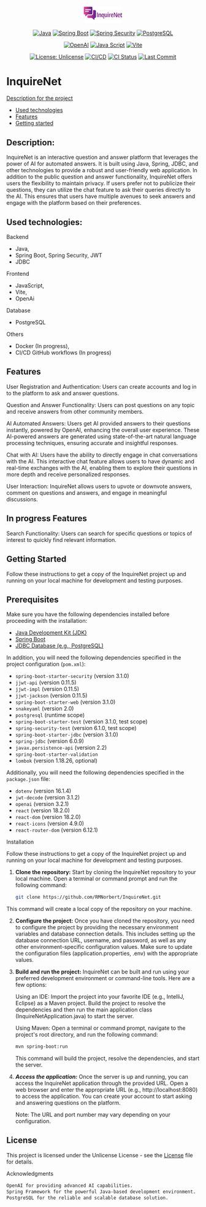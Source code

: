 <!-- MANPAGE: BEGIN EXCLUDED SECTION -->
<div align="center">

[<img src="https://github.com/RMNorbert/InquireNet/blob/main/My%20project.png" alt="InquireNet" width="100">](README.md)

<!--[![GitHub latest release version](https://img.shields.io/github/v/release/RMNorbert/InquireNet.svg?style=flat)](https://github.com/RMNorbert/InquireNet/releases/latest) -->


[![Java](https://img.shields.io/badge/Java-blue.svg?logo=openjdk&logoColor=white&labelColor=555555&style=for-the-badge)](https://www.oracle.com/java/technologies/javase-jdk11-downloads.html)
[![Spring Boot](https://img.shields.io/badge/-Spring%20Boot-brightgreen.svg?logo=spring&labelColor=555555&style=for-the-badge)](https://spring.io/projects/spring-boot)
[![Spring Security](https://img.shields.io/badge/-Spring%20Security-darkgreen.svg?logo=springsecurity&labelColor=555555&style=for-the-badge)](https://spring.io/projects/spring-boot)
[![PostgreSQL](https://img.shields.io/badge/-PostgreSQL-blue.svg?logo=postgresql&logoColor=0197f6&labelColor=555555&style=for-the-badge)](https://www.postgresql.org)

[![OpenAI](https://img.shields.io/badge/-OpenAi-1c1c2c.svg?logo=openai&labelColor=555555&style=for-the-badge)](https://openai.com)
[![Java Script](https://img.shields.io/badge/JavaScript-323330?style=for-the-badge&logo=javascript&logoColor=F7DF1E)](https://www.javascript.com/)
[![Vite](https://img.shields.io/badge/Vite-purple.svg?logo=vite&logoColor=F7DF1E&labelColor=323330&style=for-the-badge)](https://vitejs.dev/)

[![License: Unlicense](https://img.shields.io/badge/-Unlicense-blue.svg?logo=unlicense&logoColor=white&style=for-the-badge)](License "License")
[![CI/CD](https://img.shields.io/github/workflow/status/RMNorbert/InquireNet/CI?label=CI%2FCD&logo=github&style=for-the-badge)](https://github.com/RMNorbert/InquireNet/actions "CI/CD")
[![CI Status](https://img.shields.io/github/actions/workflow/status/yt-dlp/yt-dlp/core.yml?branch=master&label=Tests&style=for-the-badge)](https://github.com/yt-dlp/yt-dlp/actions "CI Status")
[![Last Commit](https://img.shields.io/github/last-commit/RMNorbert/InquireNet?label=Last%20Commit&logo=github&style=for-the-badge&display_timestamp=committer)](https://github.com/RMNorbert/InquireNet/commits "Commit History")


</div>
<!-- MANPAGE: END EXCLUDED SECTION -->

# InquireNet

[Description for the project](#description)
- [Used technologies](#used-technologies)
- [Features](#features)
- [Getting started](#getting-started)

## Description:

InquireNet is an interactive question and answer platform that leverages the power of AI for automated answers. It is built using Java, Spring, JDBC, and other technologies to provide a robust and user-friendly web application. In addition to the public question and answer functionality, InquireNet offers users the flexibility to maintain privacy. If users prefer not to publicize their questions, they can utilize the chat feature to ask their queries directly to the AI. This ensures that users have multiple avenues to seek answers and engage with the platform based on their preferences.

## Used technologies:

 Backend
  - Java,
  - Spring Boot, Spring Security, JWT
  - JDBC
  
 Frontend
  - JavaScript,
  - Vite,
  - OpenAi
  
 Database
  - PostgreSQL
  
  Others
  - Docker (In progress),
  - CI/CD GitHub workflows (In progress)

## Features

   User Registration and Authentication: Users can create accounts and log in to the platform to ask and answer questions.

   Question and Answer Functionality: Users can post questions on any topic and receive answers from other community members.

   AI Automated Answers: Users get AI provided answers to their questions instantly, powered by OpenAI, enhancing the overall user experience. These AI-powered answers are generated using state-of-the-art natural language processing techniques, ensuring accurate and insightful responses. 

   Chat with AI: Users have the ability to directly engage in chat conversations with the AI. This interactive chat feature allows users to have dynamic and real-time exchanges with the AI, enabling them to explore their questions in more depth and receive personalized responses.

   User Interaction: InquireNet allows users to upvote or downvote answers, comment on questions and answers, and engage in meaningful discussions.

## In progress Features

   Search Functionality: Users can search for specific questions or topics of interest to quickly find relevant information.

## Getting Started

Follow these instructions to get a copy of the InquireNet project up and running on your local machine for development and testing purposes.

## Prerequisites

    
Make sure you have the following dependencies installed before proceeding with the installation:

- [Java Development Kit (JDK)](https://www.oracle.com/java/technologies/javase-jdk11-downloads.html)
- [Spring Boot](https://spring.io/projects/spring-boot)
- [JDBC Database (e.g., PostgreSQL)](https://www.postgresql.org)

In addition, you will need the following dependencies specified in the project configuration (`pom.xml`):

- `spring-boot-starter-security` (version 3.1.0)
- `jjwt-api` (version 0.11.5)
- `jjwt-impl` (version 0.11.5)
- `jjwt-jackson` (version 0.11.5)
- `spring-boot-starter-web` (version 3.1.0)
- `snakeyaml` (version 2.0)
- `postgresql` (runtime scope)
- `spring-boot-starter-test` (version 3.1.0, test scope)
- `spring-security-test` (version 6.1.0, test scope)
- `spring-boot-starter-jdbc` (version 3.1.0)
- `spring-jdbc` (version 6.0.9)
- `javax.persistence-api` (version 2.2)
- `spring-boot-starter-validation`
- `lombok` (version 1.18.26, optional)

Additionally, you will need the following dependencies specified in the `package.json` file:

- `dotenv` (version 16.1.4)
- `jwt-decode` (version 3.1.2)
- `openai` (version 3.2.1)
- `react` (version 18.2.0)
- `react-dom` (version 18.2.0)
- `react-icons` (version 4.9.0)
- `react-router-dom` (version 6.12.1)

Installation

Follow these instructions to get a copy of the InquireNet project up and running on your local machine for development and testing purposes.

1. **Clone the repository:**
   Start by cloning the InquireNet repository to your local machine. Open a terminal or command prompt and run the following command:

   ```bash
   git clone https://github.com/RMNorbert/InquireNet.git
   ```
This command will create a local copy of the repository on your machine.

2. **Configure the project:**
    Once you have cloned the repository, you need to configure the project by providing the necessary environment variables and database connection details. This includes setting up the database connection URL, username, and password, as well as any other environment-specific configuration values. Make sure to update the configuration files (application.properties, .env) with the appropriate values.

3. **Build and run the project:**
    InquireNet can be built and run using your preferred development environment or command-line tools. Here are a few options:

     Using an IDE: Import the project into your favorite IDE (e.g., IntelliJ, Eclipse) as a Maven project. Build the project to resolve the dependencies and then run the main application class (InquireNetApplication.java) to start the server.

     Using Maven: Open a terminal or command prompt, navigate to the project's root directory, and run the following command:
    ```bash
    mvn spring-boot:run
    ```
    This command will build the project, resolve the dependencies, and start the server.

4. ***Access the application:***
    Once the server is up and running, you can access the InquireNet application through the provided URL. Open a web browser and enter the appropriate URL (e.g., http://localhost:8080) to access the application. You can create your account to start asking and answering questions on the platform.

    Note: The URL and port number may vary depending on your configuration.

## License

This project is licensed under the Unlicense License - see the [License](License) file for details.

Acknowledgments

    OpenAI for providing advanced AI capabilities.
    Spring Framework for the powerful Java-based development environment.
    PostgreSQL for the reliable and scalable database solution.
